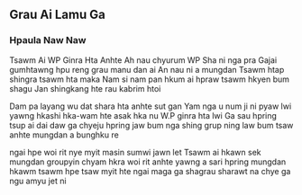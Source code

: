 ## Grau Ai Lamu Ga

### Hpaula Naw Naw

Tsawm Ai WP Ginra Hta
Anhte Ah nau chyurum WP Sha ni nga pra
Gajai gumhtawng hpu reng grau manu dan ai
An nau ni a mungdan
Tsawm htap shingra tsawm hta maka
Nam si nam pan hkum ai
hpraw tsawm hkyen bum shagu
Jan shingkang hte rau kabrim htoi

Dam pa layang wu dat shara hta anhte sut gan
Yam nga u num ji ni pyaw
lwi yawng hkashi hka-wam hte asak hka nu
W.P ginra hta lwi
Ga sau hpring tsup ai dai daw ga
chyeju hpring jaw bum nga
shing grup ning law bum tsaw
anhte mungdan a bunghku re

ngai hpe woi rit
nye myit masin sumwi jawn let
Tsawm ai hkawn sek mungdan
groupyin chyam hkra woi rit
anhte yawng a sari hpring
mungdan hkawm tsawm hpe
tsaw myit hte ngai maga ga
shagrau sharawt na
chye ga ngu amyu jet ni
